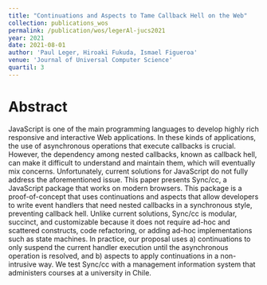 ```yaml
---
title: "Continuations and Aspects to Tame Callback Hell on the Web"
collection: publications_wos
permalink: /publication/wos/legerAl-jucs2021
year: 2021
date: 2021-08-01
author: 'Paul Leger, Hiroaki Fukuda, Ismael Figueroa'
venue: 'Journal of Universal Computer Science'
quartil: 3
---
```


# Abstract

JavaScript is one of the main programming languages to develop highly rich
responsive and interactive Web applications. In these kinds of applications,
the use of asynchronous operations that execute callbacks is crucial. However,
the dependency among nested callbacks, known as callback hell, can make it
difficult to understand and maintain them, which will eventually mix concerns.
Unfortunately, current solutions for JavaScript do not fully address the
aforementioned issue. This paper presents Sync/cc, a JavaScript package that
works on modern browsers. This package is a proof-of-concept that uses
continuations and aspects that allow developers to write event handlers that
need nested callbacks in a synchronous style, preventing callback hell. Unlike
current solutions, Sync/cc is modular, succinct, and customizable because it
does not require ad-hoc and scattered constructs, code refactoring, or adding
ad-hoc implementations such as state machines. In practice, our proposal uses
a) continuations to only suspend the current handler execution until the
asynchronous operation is resolved, and b) aspects to apply continuations in a
non-intrusive way. We test Sync/cc with a management information system that
administers courses at a university in Chile.